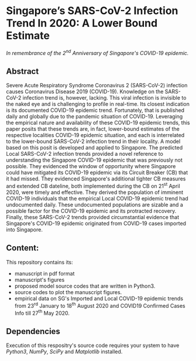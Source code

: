 # Singapore’s SARS-CoV-2 Infection Trend In 2020: A Lower Bound Estimate
_In remembrance of the 2<sup>nd</sup> Anniversary of Singapore's COVID-19 epidemic._
## Abstract
Severe Acute Respiratory Syndrome Coronavirus 2 (SARS-CoV-2) infection causes Coronavirus Disease 2019 (COVID-19). Knowledge on the SARS-CoV-2 infection trend is, however, lacking. This viral infection is invisible to the naked eye and is challenging to profile in real-time. Its closest indication is its documented COVID-19 epidemic trend. Fortunately, that is published daily and globally due to the pandemic situation of COVID-19. Leveraging the empirical nature and availability of these COVID-19 epidemic trends, this paper posits that these trends are, in fact, lower-bound estimates of the respective localities COVID-19 epidemic situation, and each is interrelated to the lower-bound SARS-CoV-2 infection trend in their locality. A model based on this posit is developed and applied to Singapore. The predicted Local SARS-CoV-2 infection trends provided a novel reference to understanding the Singapore COVID-19 epidemic that was previously not possible. They evidenced the window of opportunity where Singapore could have mitigated its COVID-19 epidemic via its Circuit Breaker (CB) that it had missed. They evidenced Singapore's additional tighter CB measures and extended CB dateline, both implemented during the CB on 21<sup>st</sup> April 2020, were timely and effective. They derived the population of imminent COVID-19 individuals that the empirical Local COVID-19 epidemic trend had undocumented daily. These undocumented populations are sizable and a possible factor for the COVID-19 epidemic and its protracted recovery. Finally, these SARS-CoV-2 trends provided circumstantial evidence that Singapore's COVID-19 epidemic originated from COVID-19 cases imported into Singapore.

## Content:
This repository contains its:
- manuscript in pdf format
- manuscript's figures
- proposed model source codes that are written in Python3.
- source codes to plot the manuscript figures.
- empirical data on SG's Imported and Local COVID-19 epidemic trends from 23<sup>rd</sup> January to 18<sup>th</sup> August 2020 and COVID19 Confirmed Cases Info till 27<sup>th</sup> May 2020.

## Dependencies
Execution of this respositry's source code requires your system to have _Python3_, _NumPy_, _SciPy_ and _Matplotlib_ installed.
